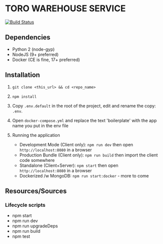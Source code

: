 # TORO WAREHOUSE SERVICE
[![Build Status](https://travis-ci.org/ConnerAiken/toro-warehouse-service.svg?branch=master)](https://travis-ci.org/ConnerAiken/toro-warehouse-service)

## Dependencies 

- Python 2 (node-gyp)
- NodeJS (9+ preferred)
- Docker (CE is fine, 17+ preferred)

## Installation

1) `git clone <this_url> && cd <repo_name>`

2) `npm install`

3) Copy `.env.default` in the root of the project, edit and rename the copy: `.env`. 

4) Open `docker-compose.yml` and replace the text 'boilerplate' with the app name you put in the env file

5) Running the application
   - Development Mode (Client only): `npm run dev` then open `http://localhost:8080` in a browser
   - Production Bundle (Client only): `npm run build` then import the client code somewhere
   - Standalone (Client+Server): `npm start` then open `http://localhost:8080` in a browser
   - Dockerized /w MongoDB: `npm run start:docker` - more to come
  
## Resources/Sources

### Lifecycle scripts

- npm start
- npm run dev
- npm run upgradeDeps
- npm run build
- npm test
 